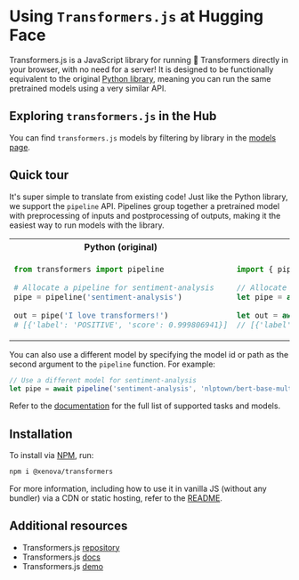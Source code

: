 # Using `Transformers.js` at Hugging Face

Transformers.js is a JavaScript library for running 🤗 Transformers directly in your browser, with no need for a server! It is designed to be functionally equivalent to the original [Python library](https://github.com/huggingface/transformers), meaning you can run the same pretrained models using a very similar API.

## Exploring `transformers.js` in the Hub

You can find `transformers.js` models by filtering by library in the [models page](https://huggingface.co/models?library=transformers.js).



## Quick tour


It's super simple to translate from existing code! Just like the Python library, we support the `pipeline` API. Pipelines group together a pretrained model with preprocessing of inputs and postprocessing of outputs, making it the easiest way to run models with the library.

<table>
<tr>
<th width="440px" align="center"><b>Python (original)</b></th>
<th width="440px" align="center"><b>Javascript (ours)</b></th>
</tr>
<tr>
<td>

```python
from transformers import pipeline

# Allocate a pipeline for sentiment-analysis
pipe = pipeline('sentiment-analysis')

out = pipe('I love transformers!')
# [{'label': 'POSITIVE', 'score': 0.999806941}]
```

</td>
<td>

```javascript
import { pipeline } from '@xenova/transformers';

// Allocate a pipeline for sentiment-analysis
let pipe = await pipeline('sentiment-analysis');

let out = await pipe('I love transformers!');
// [{'label': 'POSITIVE', 'score': 0.999817686}]
```

</td>
</tr>
</table>


You can also use a different model by specifying the model id or path as the second argument to the `pipeline` function. For example:
```javascript
// Use a different model for sentiment-analysis
let pipe = await pipeline('sentiment-analysis', 'nlptown/bert-base-multilingual-uncased-sentiment');
```

Refer to the [documentation](https://huggingface.co/docs/transformers.js) for the full list of supported tasks and models.

## Installation

To install via [NPM](https://www.npmjs.com/package/@xenova/transformers), run:
```bash
npm i @xenova/transformers
```

For more information, including how to use it in vanilla JS (without any bundler) via a CDN or static hosting, refer to the [README](https://github.com/xenova/transformers.js/blob/main/README.md#installation).


## Additional resources

* Transformers.js [repository](https://github.com/xenova/transformers.js)
* Transformers.js [docs](https://huggingface.co/docs/transformers.js)
* Transformers.js [demo](https://xenova.github.io/transformers.js/)
